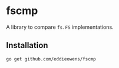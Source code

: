 # fscmp

A library to compare `fs.FS` implementations.

## Installation
```
go get github.com/eddieowens/fscmp
```
